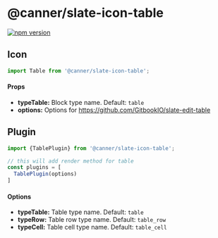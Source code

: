 # @canner/slate-icon-table

[![npm version](https://badge.fury.io/js/%40canner%2Fslate-icon-table.svg)](https://badge.fury.io/js/%40canner%2Fslate-icon-table)

## Icon

```js
import Table from '@canner/slate-icon-table';
```

#### Props

- **typeTable:** Block type name. Default: `table`
- **options:** Options for https://github.com/GitbookIO/slate-edit-table

## Plugin

```js
import {TablePlugin} from '@canner/slate-icon-table';

// this will add render method for table
const plugins = [
  TablePlugin(options)
]
```
#### Options

- **typeTable:** Table type name. Default: `table`
- **typeRow:** Table row type name. Default: `table_row`
- **typeCell:** Table cell type name. Default:
`table_cell`

